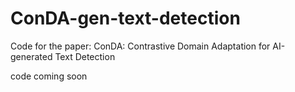 # ConDA-gen-text-detection
Code for the paper: ConDA: Contrastive Domain Adaptation for AI-generated Text Detection

code coming soon
